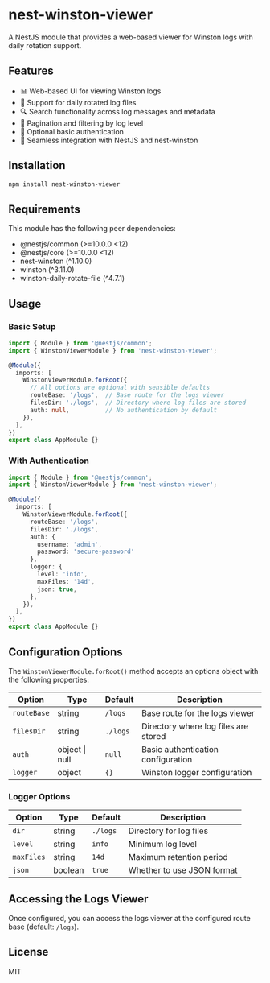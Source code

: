 # nest-winston-viewer

A NestJS module that provides a web-based viewer for Winston logs with daily rotation support.

## Features

- 📊 Web-based UI for viewing Winston logs
- 📅 Support for daily rotated log files
- 🔍 Search functionality across log messages and metadata
- 🔢 Pagination and filtering by log level
- 🔐 Optional basic authentication
- 🔄 Seamless integration with NestJS and nest-winston

## Installation

```bash
npm install nest-winston-viewer
```

## Requirements

This module has the following peer dependencies:
- @nestjs/common (>=10.0.0 <12)
- @nestjs/core (>=10.0.0 <12)
- nest-winston (^1.10.0)
- winston (^3.11.0)
- winston-daily-rotate-file (^4.7.1)

## Usage

### Basic Setup

```typescript
import { Module } from '@nestjs/common';
import { WinstonViewerModule } from 'nest-winston-viewer';

@Module({
  imports: [
    WinstonViewerModule.forRoot({
      // All options are optional with sensible defaults
      routeBase: '/logs',  // Base route for the logs viewer
      filesDir: './logs',  // Directory where log files are stored
      auth: null,          // No authentication by default
    }),
  ],
})
export class AppModule {}
```

### With Authentication

```typescript
import { Module } from '@nestjs/common';
import { WinstonViewerModule } from 'nest-winston-viewer';

@Module({
  imports: [
    WinstonViewerModule.forRoot({
      routeBase: '/logs',
      filesDir: './logs',
      auth: {
        username: 'admin',
        password: 'secure-password'
      },
      logger: {
        level: 'info',
        maxFiles: '14d',
        json: true,
      },
    }),
  ],
})
export class AppModule {}
```

## Configuration Options

The `WinstonViewerModule.forRoot()` method accepts an options object with the following properties:

| Option | Type | Default | Description |
|--------|------|---------|-------------|
| `routeBase` | string | `/logs` | Base route for the logs viewer |
| `filesDir` | string | `./logs` | Directory where log files are stored |
| `auth` | object \| null | `null` | Basic authentication configuration |
| `logger` | object | `{}` | Winston logger configuration |

### Logger Options

| Option | Type | Default | Description |
|--------|------|---------|-------------|
| `dir` | string | `./logs` | Directory for log files |
| `level` | string | `info` | Minimum log level |
| `maxFiles` | string | `14d` | Maximum retention period |
| `json` | boolean | `true` | Whether to use JSON format |

## Accessing the Logs Viewer

Once configured, you can access the logs viewer at the configured route base (default: `/logs`).

## License

MIT